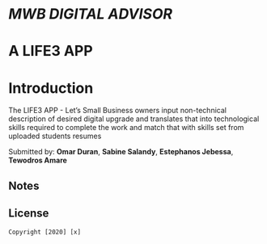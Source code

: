 # *MWB DIGITAL ADVISOR*
# A LIFE3 APP

# Introduction

The LIFE3 APP - Let’s Small Business owners input non-technical description of desired digital upgrade and translates that into technological skills required to complete the work and match that with skills set from uploaded students resumes

Submitted by: **Omar Duran**, **Sabine Salandy**, **Estephanos Jebessa**, **Tewodros Amare**
 


## Notes



## License

    Copyright [2020] [x]
